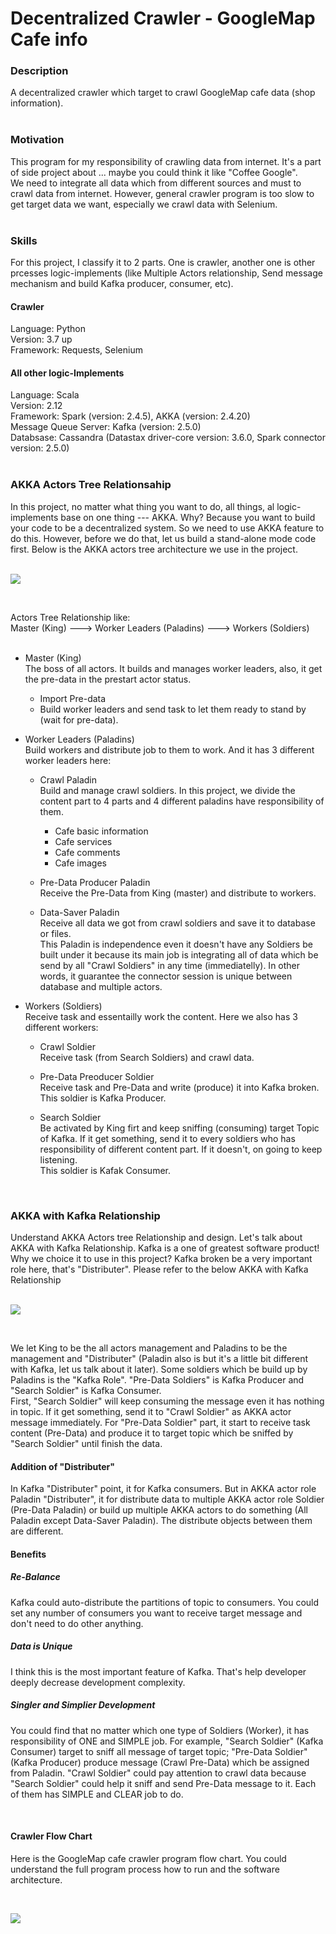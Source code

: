 # Decentralized Crawler - GoogleMap Cafe info

### Description
A decentralized crawler which target to crawl GoogleMap cafe data (shop information). <br>
<br>

### Motivation
This program for my responsibility of crawling data from internet. It's a part of side project about ... maybe you could think it like "Coffee Google". <br>
We need to integrate all data which from different sources and must to crawl data from internet. However, general crawler program is too slow to get target data we want, especially we crawl data with Selenium. <br>
<br>

### Skills
For this project, I classify it to 2 parts. One is crawler, another one is other prcesses logic-implements (like Multiple Actors relationship, Send message mechanism and build Kafka producer, consumer, etc). <br>

#### Crawler
Language: Python <br>
Version: 3.7 up <br>
Framework: Requests, Selenium <br>

#### All other logic-Implements
Language: Scala <br>
Version: 2.12 <br>
Framework: Spark (version: 2.4.5), AKKA (version: 2.4.20) <br>
Message Queue Server: Kafka (version: 2.5.0) <br>
Databsase: Cassandra (Datastax driver-core version: 3.6.0, Spark connector version: 2.5.0) <br>
<br>

### AKKA Actors Tree Relationsahip 

In this project, no matter what thing you want to do, all things, al logic-implements base on one thing --- AKKA. Why? Because you want to build your code to be a decentralized system. So we need to use AKKA feature to do this. However, before we do that, let us build a stand-alone mode code first. Below is the AKKA actors tree architecture we use in the project. <br>
 <br>
 
![](https://github.com/Chisanan232/Decentralized-Crawler---GoogleMap-Cafe-info/raw/master/docs/imgs/GoogleMap_Cafe_Decentralized_Crawler_Diagram-Akka_Actors_Tree.png)
 
 <br>

Actors Tree Relationship like: <br>
Master (King) ---> Worker Leaders (Paladins) ---> Workers (Soldiers) <br>
 <br>
* Master (King) <br>
The boss of all actors. It builds and manages worker leaders, also, it get the pre-data in the prestart actor status.
  * Import Pre-data
  * Build worker leaders and send task to let them ready to stand by (wait for pre-data).


* Worker Leaders (Paladins) <br>
Build workers and distribute job to them to work. And it has 3 different worker leaders here:
  * Crawl Paladin <br>
  Build and manage crawl soldiers. In this project, we divide the content part to 4 parts and 4 different paladins have responsibility of them.
    * Cafe basic information
    * Cafe services
    * Cafe comments
    * Cafe images
  
  * Pre-Data Producer Paladin <br>
  Receive the Pre-Data from King (master) and distribute to workers. <br>
  
  * Data-Saver Paladin <br>
  Receive all data we got from crawl soldiers and save it to database or files. <br>
  This Paladin is independence even it doesn't have any Soldiers be built under it because its main job is integrating all of data which be send by all "Crawl Soldiers" in any time (immediatelly). In other words, it guarantee the connector session is unique between database and multiple actors. <br>
  

* Workers (Soldiers) <br>
Receive task and essentailly work the content. Here we also has 3 different workers: <br>
  * Crawl Soldier <br>
  Receive task (from Search Soldiers) and crawl data.  <br>
  
  * Pre-Data Preoducer Soldier <br>
  Receive task and Pre-Data and write (produce) it into Kafka broken. <br> 
  This soldier is Kafka Producer. <br>
  
  * Search Soldier <br>
  Be activated by King firt and keep sniffing (consuming) target Topic of Kafka. If it get something, send it to every soldiers who has responsibility of different content part. If it doesn't, on going to keep listening.  <br>
  This soldier is Kafak Consumer. <br>

<br>

### AKKA with Kafka Relationship 

Understand AKKA Actors tree Relationship and design. Let's talk about AKKA with Kafka Relationship. Kafka is a one of greatest software product! Why we choice it to use in this project? Kafka broken be a very important role here, that's "Distributer". Please refer to the below AKKA with Kafka Relationship <br>
<br>
 
![](https://github.com/Chisanan232/Decentralized-Crawler---GoogleMap-Cafe-info/raw/master/docs/imgs/GoogleMap_Cafe_Decentralized_Crawler_Diagram-Kafka_Diagram.png)
 
<br>

We let King to be the all actors management and Paladins to be the management and "Distributer" (Paladin also is but it's a little bit different with Kafka, let us talk about it later). Some soldiers which be build up by Paladins is the "Kafka Role". "Pre-Data Soldiers" is Kafka Producer and "Search Soldier" is Kafka Consumer. <br>
First, "Search Soldier" will keep consuming the message even it has nothing in topic. If it get something, send it to "Crawl Soldier" as AKKA actor message immediately. For "Pre-Data Soldier" part, it start to receive task content (Pre-Data) and produce it to target topic which be sniffed by "Search Soldier" until finish the data. <br>

#### Addition of "Distributer"
In Kafka "Distributer" point, it for Kafka consumers. But in AKKA actor role Paladin "Distributer", it for distribute data to multiple AKKA actor role Soldier (Pre-Data Paladin) or build up multiple AKKA actors to do something (All Paladin except Data-Saver Paladin). The distribute objects between them are different.

#### Benefits
##### Re-Balance <br>
Kafka could auto-distribute the partitions of topic to consumers. You could set any number of consumers you want to receive target message and don't need to do other anything.

##### Data is Unique <br>
I think this is the most important feature of Kafka. That's help developer deeply decrease development complexity.

##### Singler and Simplier Development <br>
You could find that no matter which one type of Soldiers (Worker), it has responsibility of ONE and SIMPLE job. For example, "Search Soldier" (Kafka Consumer) target to sniff all message of target topic; "Pre-Data Soldier" (Kafka Producer) produce message (Crawl Pre-Data) which be assigned from Paladin. "Crawl Soldier" could pay attention to crawl data because "Search Soldier" could help it sniff and send Pre-Data message to it. Each of them has SIMPLE and CLEAR job to do.

<br>

#### Crawler Flow Chart

Here is the GoogleMap cafe crawler program flow chart. You could understand the full program process how to run and the software architecture.

<br>
 
![](https://github.com/Chisanan232/Decentralized-Crawler---GoogleMap-Cafe-info/raw/master/docs/imgs/GoogleMap_Cafe_Decentralized_Crawler_Diagram-Cafe_Crawler.png)
 
<br>

